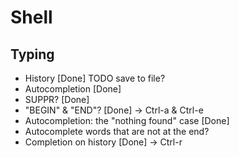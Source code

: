 
# Shell

## Typing

* History [Done] TODO save to file?
* Autocompletion [Done]
* SUPPR? [Done]
* "BEGIN" & "END"? [Done] -> Ctrl-a & Ctrl-e
* Autocompletion: the "nothing found" case [Done]
* Autocomplete words that are not at the end?
* Completion on history [Done] -> Ctrl-r
